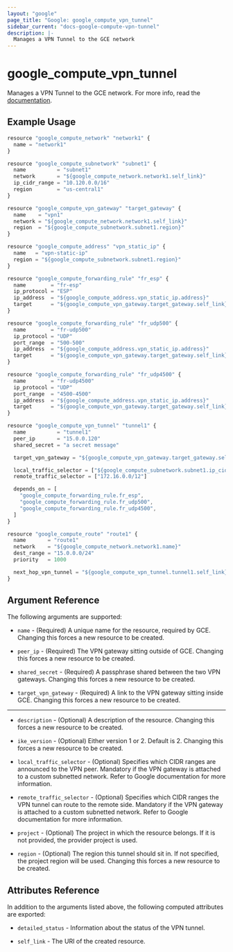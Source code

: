 ```yaml
---
layout: "google"
page_title: "Google: google_compute_vpn_tunnel"
sidebar_current: "docs-google-compute-vpn-tunnel"
description: |-
  Manages a VPN Tunnel to the GCE network
---
```


# google\_compute\_vpn\_tunnel

Manages a VPN Tunnel to the GCE network. For more info, read the
[documentation](https://cloud.google.com/compute/docs/vpn).

## Example Usage

```js
resource "google_compute_network" "network1" {
  name = "network1"
}

resource "google_compute_subnetwork" "subnet1" {
  name          = "subnet1"
  network       = "${google_compute_network.network1.self_link}"
  ip_cidr_range = "10.120.0.0/16"
  region        = "us-central1"
}

resource "google_compute_vpn_gateway" "target_gateway" {
  name    = "vpn1"
  network = "${google_compute_network.network1.self_link}"
  region  = "${google_compute_subnetwork.subnet1.region}"
}

resource "google_compute_address" "vpn_static_ip" {
  name   = "vpn-static-ip"
  region = "${google_compute_subnetwork.subnet1.region}"
}

resource "google_compute_forwarding_rule" "fr_esp" {
  name        = "fr-esp"
  ip_protocol = "ESP"
  ip_address  = "${google_compute_address.vpn_static_ip.address}"
  target      = "${google_compute_vpn_gateway.target_gateway.self_link}"
}

resource "google_compute_forwarding_rule" "fr_udp500" {
  name        = "fr-udp500"
  ip_protocol = "UDP"
  port_range  = "500-500"
  ip_address  = "${google_compute_address.vpn_static_ip.address}"
  target      = "${google_compute_vpn_gateway.target_gateway.self_link}"
}

resource "google_compute_forwarding_rule" "fr_udp4500" {
  name        = "fr-udp4500"
  ip_protocol = "UDP"
  port_range  = "4500-4500"
  ip_address  = "${google_compute_address.vpn_static_ip.address}"
  target      = "${google_compute_vpn_gateway.target_gateway.self_link}"
}

resource "google_compute_vpn_tunnel" "tunnel1" {
  name          = "tunnel1"
  peer_ip       = "15.0.0.120"
  shared_secret = "a secret message"

  target_vpn_gateway = "${google_compute_vpn_gateway.target_gateway.self_link}"

  local_traffic_selector = ["${google_compute_subnetwork.subnet1.ip_cidr_range}"]
  remote_traffic_selector = ["172.16.0.0/12"]

  depends_on = [
    "google_compute_forwarding_rule.fr_esp",
    "google_compute_forwarding_rule.fr_udp500",
    "google_compute_forwarding_rule.fr_udp4500",
  ]
}

resource "google_compute_route" "route1" {
  name       = "route1"
  network    = "${google_compute_network.network1.name}"
  dest_range = "15.0.0.0/24"
  priority   = 1000

  next_hop_vpn_tunnel = "${google_compute_vpn_tunnel.tunnel1.self_link}"
}
```

## Argument Reference

The following arguments are supported:

* `name` - (Required) A unique name for the resource, required by GCE. Changing
    this forces a new resource to be created.

* `peer_ip` - (Required) The VPN gateway sitting outside of GCE. Changing this
    forces a new resource to be created.

* `shared_secret` - (Required) A passphrase shared between the two VPN gateways.
    Changing this forces a new resource to be created.

* `target_vpn_gateway` - (Required) A link to the VPN gateway sitting inside
    GCE. Changing this forces a new resource to be created.

- - -

* `description` - (Optional) A description of the resource. Changing this forces
    a new resource to be created.

* `ike_version` - (Optional) Either version 1 or 2. Default is 2. Changing this
    forces a new resource to be created.

* `local_traffic_selector` - (Optional) Specifies which CIDR ranges are
    announced to the VPN peer. Mandatory if the VPN gateway is attached to a
    custom subnetted network. Refer to Google documentation for more
    information.

* `remote_traffic_selector` - (Optional) Specifies which CIDR ranges the VPN
    tunnel can route to the remote side. Mandatory if the VPN gateway is attached to a
    custom subnetted network. Refer to Google documentation for more
    information.

* `project` - (Optional) The project in which the resource belongs. If it
    is not provided, the provider project is used.

* `region` - (Optional) The region this tunnel should sit in. If not specified,
    the project region will be used. Changing this forces a new resource to be
    created.

## Attributes Reference

In addition to the arguments listed above, the following computed attributes are
exported:

* `detailed_status` - Information about the status of the VPN tunnel.

* `self_link` - The URI of the created resource.
